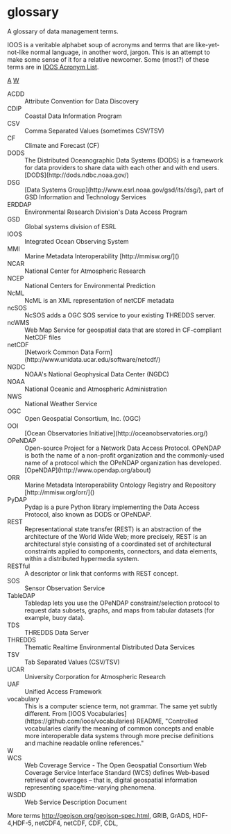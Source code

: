 glossary
========

A glossary of data management terms.

IOOS is a veritable alphabet soup of acronyms and terms that are like-yet-not-like normal language, in another word, jargon. 
This is an attempt to make some sense of it for a relative newcomer. Some (most?) of these terms are in [IOOS Acronym List](http://www.ioos.noaa.gov/about/acronym_list.html).

[A](#A) [W](#W)

<DL>
  <a name="#A"></a>
  <DT>ACDD
  <DD>Attribute Convention for Data Discovery 
  
  <DT>CDIP
  <DD>Coastal Data Information Program
  <DT>CSV
  <DD>Comma Separated Values (sometimes CSV/TSV)
  <DT>CF
  <DD>Climate and Forecast (CF)
  
  <DT>DODS
  <DD>The Distributed Oceanographic Data Systems (DODS) is a framework for data providers to share data with each other and with end users. [DODS](http://dods.ndbc.noaa.gov/)
  <DT>DSG 
  <DD>[Data Systems Group](http://www.esrl.noaa.gov/gsd/its/dsg/), part of GSD  Information and Technology Services 

  <DT>ERDDAP
  <DD>Environmental Research Division's Data Access Program 
  
  <DT>GSD 
  <DD>Global systems division of ESRL

  <DT>IOOS
  <DD>Integrated Ocean Observing System
  
  <DT>MMI
  <DD> Marine Metadata Interoperability [http://mmisw.org/]()

  <DT>NCAR
  <DD>National Center for Atmospheric Research
  <DT>NCEP
  <DD>National Centers for Environmental Prediction
  <DT>NcML 
  <DD>NcML is an XML representation of netCDF metadata
  <DT>ncSOS
  <DD>NcSOS adds a OGC SOS service to your existing THREDDS server.
  <DT>ncWMS 
  <DD>Web Map Service  for geospatial data that are stored in  CF-compliant  NetCDF files
  <DT>netCDF
  <DD>[Network Common Data Form](http://www.unidata.ucar.edu/software/netcdf/)
  <DT>NGDC
  <DD>NOAA's National Geophysical Data Center (NGDC) 
  <DT>NOAA
  <DD>National Oceanic and Atmospheric Administration
  <DT>NWS
  <DD>National Weather Service
  
  <DT>OGC
  <DD>Open Geospatial Consortium, Inc. (OGC)
  <DT>OOI
  <DD> [Ocean Observatories Initiative](http://oceanobservatories.org/)
  <DT>OPeNDAP
  <DD>Open-source Project for a Network Data Access Protocol. OPeNDAP is both the name of a non-profit organization and the commonly-used name of a protocol which the OPeNDAP organization has developed. [OpeNDAP](http://www.opendap.org/about)  
  <DT>ORR
  <DD> Marine Metadata Interoperability  Ontology Registry and Repository [http://mmisw.org/orr/]()
  

  <DT>PyDAP
  <DD>Pydap is a pure Python library implementing the Data Access Protocol, also known as DODS or OPeNDAP.

  <DT>REST
  <DD>Representational state transfer (REST) is an abstraction of the architecture of the World Wide Web; more precisely, REST is an architectural style consisting of a coordinated set of architectural constraints applied to components, connectors, and data elements, within a distributed hypermedia system.
  <DT>RESTful
  <DD>A descriptor or link that conforms with REST concept.
  
  <DT>SOS
  <DD>Sensor Observation Service
  
  <DT>TableDAP
  <DD>Tabledap lets you use the OPeNDAP constraint/selection protocol to request data subsets, 
graphs, and maps from tabular datasets (for example, buoy data). 
  <DT>TDS
  <DD> THREDDS Data Server
  <DT> THREDDS
  <DD> Thematic Realtime Environmental Distributed Data Services
  <DT>TSV
  <DD>Tab Separated Values (CSV/TSV)
  
  <DT>UCAR
  <DD>University Corporation for Atmospheric Research
  <DT>UAF	
  <DD>Unified Access Framework
  
  <DT>vocabulary
  <DD>This is a computer science term, not grammar. The same yet subtly different. From [IOOS Vocabularies](https://github.com/ioos/vocabularies) README, "Controlled vocabularies clarify the meaning of common concepts and enable more interoperable data systems through more precise definitions and machine readable online references."  
  
  
  <DT><a name="#W">W</a><DD>
  
  <DT>WCS 
  <DD>Web Coverage Service - The Open Geospatial Consortium Web Coverage Service Interface Standard (WCS) defines Web-based retrieval of coverages – that is, digital geospatial information representing space/time-varying phenomena.
  <DT>WSDD
  <DD>Web Service Description Document
</DL>

More terms 
http://geojson.org/geojson-spec.html,
GRIB, GrADS,
HDF-4,HDF-5, netCDF4, netCDF, CDF, CDL, 

  

